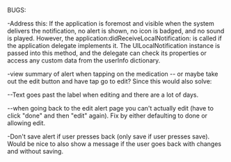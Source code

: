BUGS:

-Address this: If the application is foremost and visible when the system delivers the notification, no alert is shown, no icon is badged, and no sound is played. However, the application:didReceiveLocalNotification: is called if the application delegate implements it. The UILocalNotification instance is passed into this method, and the delegate can check its properties or access any custom data from the userInfo dictionary.

-view summary of alert when tapping on the medication -- or maybe take out the edit button and have tap go to edit? Since this would also solve:

  --Text goes past the label when editing and there are a lot of days.

  --when going back to the edit alert page you can't actually edit (have to click "done" and then "edit" again). Fix by either defaulting to done or allowing edit.

-Don't save alert if user presses back (only save if user presses save). Would be nice to also show a message if the user goes back with changes and without saving.
